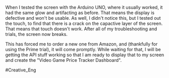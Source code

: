 When I tested the screen with the Arduino UNO, where it usually worked, it had the same glow and artifacting as before.  That means the display is defective and won't be usable.  As well, I didn't notice this, but I tested out the touch, to find that there is a crack on the capactive layer of the screen.  That means that touch doesn't work.  After all of my troubleshooting and trials, the screen now breaks. 

This has forced me to order a new one from Amazon, and (thankfully for using the Prime trial), it will come promptly.  While waiting for that, I will be getting the API stuff working so that I am ready to display that to my screen and create the "Video Game Price Tracker Dashboard".

#Creative_Eng